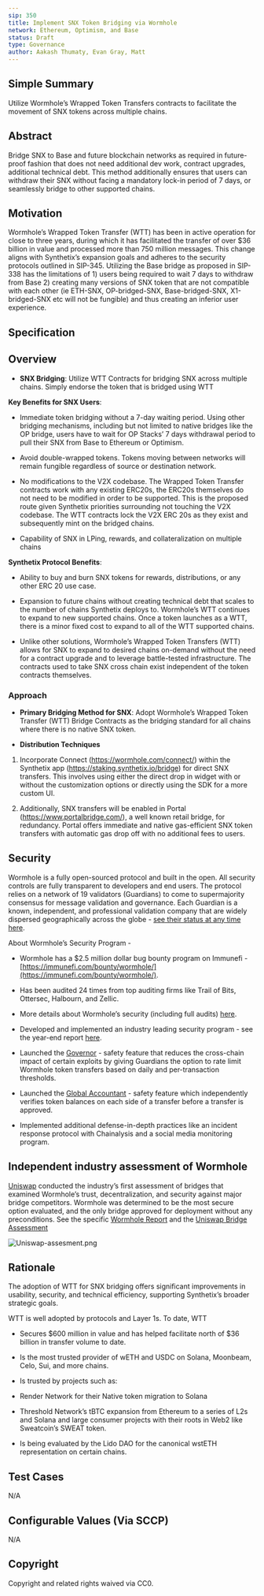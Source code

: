 ```yaml
---
sip: 350
title: Implement SNX Token Bridging via Wormhole
network: Ethereum, Optimism, and Base
status: Draft
type: Governance
author: Aakash Thumaty, Evan Gray, Matt
---
```


## Simple Summary

Utilize Wormhole’s Wrapped Token Transfers contracts to facilitate the movement of SNX tokens across multiple chains.

  

## Abstract  
Bridge SNX to Base and future blockchain networks as required in future-proof fashion that does not need additional dev work, contract upgrades, additional technical debt. This method additionally ensures that users can withdraw their SNX without facing a mandatory lock-in period of 7 days, or seamlessly bridge to other supported chains.

  

## Motivation

Wormhole’s Wrapped Token Transfer (WTT) has been in active operation for close to three years, during which it has facilitated the transfer of over $36 billion in value and processed more than 750 million messages. This change aligns with Synthetix’s expansion goals and adheres to the security protocols outlined in SIP-345. Utilizing the Base bridge as proposed in SIP-338 has the limitations of 1) users being required to wait 7 days to withdraw from Base 2) creating many versions of SNX token that are not compatible with each other (ie ETH-SNX, OP-bridged-SNX, Base-bridged-SNX, X1-bridged-SNX etc will not be fungible) and thus creating an inferior user experience.

  

## Specification

  

## Overview

- **SNX Bridging**: Utilize WTT Contracts for bridging SNX across multiple chains. Simply endorse the token that is bridged using WTT

**Key Benefits for SNX Users**:

- Immediate token bridging without a 7-day waiting period. Using other bridging mechanisms, including but not limited to native bridges like the OP bridge, users have to wait for OP Stacks’ 7 days withdrawal period to pull their SNX from Base to Ethereum or Optimism.

- Avoid double-wrapped tokens. Tokens moving between networks will remain fungible regardless of source or destination network.

- No modifications to the V2X codebase. The Wrapped Token Transfer contracts work with any existing ERC20s, the ERC20s themselves do not need to be modified in order to be supported. This is the proposed route given Synthetix priorities surrounding not touching the V2X codebase. The WTT contracts lock the V2X ERC 20s as they exist and subsequently mint on the bridged chains.

- Capability of SNX in LPing, rewards, and collateralization on multiple chains

  

**Synthetix Protocol Benefits**:

- Ability to buy and burn SNX tokens for rewards, distributions, or any other ERC 20 use case.

- Expansion to future chains without creating technical debt that scales to the number of chains Synthetix deploys to. Wormhole’s WTT continues to expand to new supported chains. Once a token launches as a WTT, there is a minor fixed cost to expand to all of the WTT supported chains.

- Unlike other solutions, Wormhole’s Wrapped Token Transfers (WTT) allows for SNX to expand to desired chains on-demand without the need for a contract upgrade and to leverage battle-tested infrastructure. The contracts used to take SNX cross chain exist independent of the token contracts themselves.

  

### Approach

- **Primary Bridging Method for SNX**: Adopt Wormhole’s Wrapped Token Transfer (WTT) Bridge Contracts as the bridging standard for all chains where there is no native SNX token.

  

- **Distribution Techniques**

1.  Incorporate Connect (https://wormhole.com/connect/) within the Synthetix app (https://staking.synthetix.io/bridge) for direct SNX transfers. This involves using either the direct drop in widget with or without the customization options or directly using the SDK for a more custom UI.
    
2.  Additionally, SNX transfers will be enabled in Portal (https://www.portalbridge.com/), a well known retail bridge, for redundancy. Portal offers immediate and native gas-efficient SNX token transfers with automatic gas drop off with no additional fees to users.
    

  
  

## Security

Wormhole is a fully open-sourced protocol and built in the open. All security controls are fully transparent to developers and end users. The protocol relies on a network of 19 validators (Guardians) to come to supermajority consensus for message validation and governance. Each Guardian is a known, independent, and professional validation company that are widely dispersed geographically across the globe - [see their status at any time here](https://wormhole-foundation.github.io/wormhole-dashboard/#/).

  

About Wormhole’s Security Program -

-   Wormhole has a $2.5 million dollar bug bounty program on Immunefi - [https://immunefi.com/bounty/wormhole/](https://immunefi.com/bounty/wormhole/).
    
-   Has been audited 24 times from top auditing firms like Trail of Bits, Ottersec, Halbourn, and Zellic.
    
-   More details about Wormhole’s security (including full audits) [here](https://github.com/wormhole-foundation/wormhole/blob/main/SECURITY.md).
    
-   Developed and implemented an industry leading security program - see the year-end report [here](https://wormholecrypto.medium.com/wormhole-security-program-end-of-year-update-212116ecfb91).
    
-   Launched the [Governor](https://github.com/wormhole-foundation/wormhole/blob/main/whitepapers/0007_governor.md) - safety feature that reduces the cross-chain impact of certain exploits by giving Guardians the option to rate limit Wormhole token transfers based on daily and per-transaction thresholds.
    
-   Launched the [Global Accountant](https://github.com/wormhole-foundation/wormhole/blob/main/whitepapers/0011_accountant.md) - safety feature which independently verifies token balances on each side of a transfer before a transfer is approved.
    
-   Implemented additional defense-in-depth practices like an incident response protocol with Chainalysis and a social media monitoring program.
    

  

## Independent industry assessment of Wormhole

[Uniswap](https://www.notion.so/0c8477afadce425abac9c0bd175ca382?pvs=21) conducted the industry’s first assessment of bridges that examined Wormhole’s trust, decentralization, and security against major bridge competitors. Wormhole was determined to be the most secure option evaluated, and the only bridge approved for deployment without any preconditions. See the specific [Wormhole Report](https://www.notion.so/dac583c6db1240c7b9d294afd7f18035?pvs=21) and the [Uniswap Bridge Assessment](https://www.notion.so/0c8477afadce425abac9c0bd175ca382?pvs=21)

![Uniswap-assesment.png](https://lh7-us.googleusercontent.com/fmzPf2dzzxwe-xAhWA0FktgyX307OgbGhCIqndsHrp21ukDPn5ie-lnb7AZNfNetJ8hOJH2i2c3o2jvShR9E4Pj0IKqVKhSc2tzpAiIwlmLYR-tVY3rIOzuxRgSCTcRDubo4RxsE6DhTpVZXC_MYu90)

  

## Rationale

The adoption of WTT for SNX bridging offers significant improvements in usability, security, and technical efficiency, supporting Synthetix’s broader strategic goals.

  

WTT is well adopted by protocols and Layer 1s. To date, WTT

-   Secures $600 million in value and has helped facilitate north of $36 billion in transfer volume to date.
    
-   Is the most trusted provider of wETH and USDC on Solana, Moonbeam, Celo, Sui, and more chains.
    

-   Is trusted by projects such as:
    

  -   Render Network for their Native token migration to Solana
    
  -   Threshold Network’s tBTC expansion from Ethereum to a series of L2s and Solana and large consumer projects with their roots in Web2 like Sweatcoin’s SWEAT token.

  -   Is being evaluated by the Lido DAO for the canonical wstETH representation on certain chains.
    

  

## Test Cases

N/A

  

## Configurable Values (Via SCCP)

N/A

  

## Copyright

Copyright and related rights waived via CC0.

